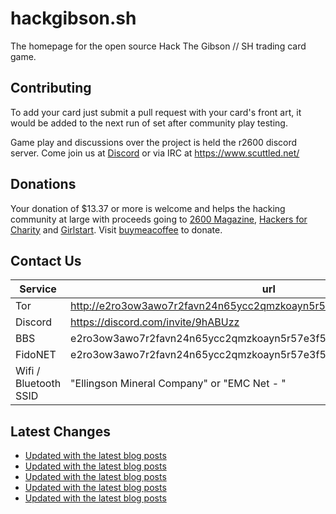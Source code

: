 # hackgibson.sh
The homepage for the open source Hack The Gibson // SH trading card game.


## Contributing

To add your card just submit a pull request with your card's front art, it would be added to the next run of set after community play testing.

Game play and discussions over the project is held the r2600 discord server. Come join us at [Discord](https://discord.com/invite/9hABUzz) or via IRC at https://www.scuttled.net/


## Donations

Your donation of $13.37 or more is welcome and helps the hacking community at large with proceeds going to [2600 Magazine](https://2600.com/), [Hackers for Charity](https://hackersforcharity.org) and [Girlstart](https://girlstart.org).  Visit [buymeacoffee](https://www.buymeacoffee.com/hackgibson.sh) to donate.


## Contact Us

Service | url
-|-
Tor | http://e2ro3ow3awo7r2favn24n65ycc2qmzkoayn5r57e3f56nvjwdcgg32ad.onion
Discord | https://discord.com/invite/9hABUzz
BBS | e2ro3ow3awo7r2favn24n65ycc2qmzkoayn5r57e3f56nvjwdcgg32ad.onion:23
FidoNET | e2ro3ow3awo7r2favn24n65ycc2qmzkoayn5r57e3f56nvjwdcgg32ad.onion:24554
Wifi / Bluetooth SSID | "Ellingson Mineral Company" or "EMC Net - <fidonet address>"

## Latest Changes
<!-- BLOG-POST-LIST:START -->
- [Updated with the latest blog posts](https://github.com/DFW2600/hackgibson.sh/commit/385d5f8d6fcfb9f58bba0f72f2e971bd8f3460fe)
- [Updated with the latest blog posts](https://github.com/DFW2600/hackgibson.sh/commit/24cf65d5a058b13e4c2199f9ce9add7daa32d8fb)
- [Updated with the latest blog posts](https://github.com/DFW2600/hackgibson.sh/commit/915f4b120d43736988a121513f0b12a102eb0783)
- [Updated with the latest blog posts](https://github.com/DFW2600/hackgibson.sh/commit/eb0fb99ceea553e3458be8cf3d8a0ff7f1a17225)
- [Updated with the latest blog posts](https://github.com/DFW2600/hackgibson.sh/commit/376967de4e522b332c546490e4608a602cfc3ea8)
<!-- BLOG-POST-LIST:END -->
